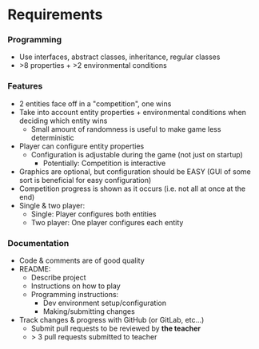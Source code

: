 # Requirements
### Programming
* Use interfaces, abstract classes, inheritance, regular classes
* \>8 properties + \>2 environmental conditions

### Features
* 2 entities face off in a "competition", one wins
* Take into account entity properties + environmental conditions when deciding which entity wins
  * Small amount of randomness is useful to make game less deterministic
* Player can configure entity properties
  * Configuration is adjustable during the game (not just on startup)
    * Potentially: Competition is interactive
* Graphics are optional, but configuration should be EASY (GUI of some sort is beneficial for easy configuration)
* Competition progress is shown as it occurs (i.e. not all at once at the end)
* Single & two player:
  * Single: Player configures both entities
  * Two player: One player configures each entity

### Documentation
* Code & comments are of good quality
* README:
  * Describe project
  * Instructions on how to play
  * Programming instructions:
    * Dev environment setup/configuration
    * Making/submitting changes
* Track changes & progress with GitHub (or GitLab, etc...)
  * Submit pull requests to be reviewed by **the teacher**
  * \> 3 pull requests submitted to teacher